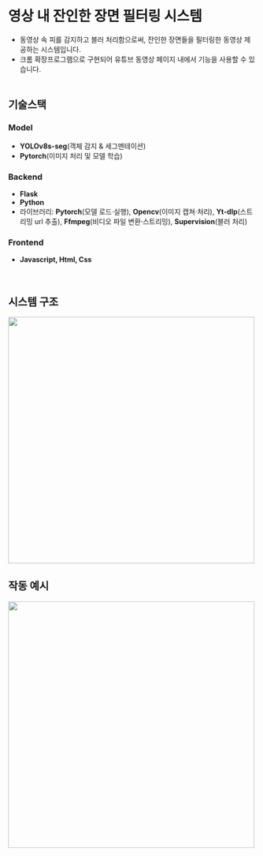 # 영상 내 잔인한 장면 필터링 시스템
- 동영상 속 피를 감지하고 블러 처리함으로써, 잔인한 장면들을 필터링한 동영상 제공하는 시스템입니다.
- 크롬 확장프로그램으로 구현되어 유튜브 동영상 페이지 내에서 기능을 사용할 수 있습니다.<br/><br/>

## 기술스택
### Model
- **YOLOv8s-seg**(객체 감지 & 세그멘테이션)
- **Pytorch**(이미지 처리 및 모델 학습)
  
### Backend
- **Flask**
- **Python**
- 라이브러리: **Pytorch**(모델 로드·실행), **Opencv**(이미지 캡쳐·처리), **Yt-dlp**(스트리밍 url 추출), **Ffmpeg**(비디오 파일 변환·스트리밍), **Supervision**(블러 처리)
  
### Frontend
- **Javascript, Html, Css**

<br/>


## 시스템 구조
<img src="https://github.com/user-attachments/assets/02997ffd-b47e-479f-8e85-83b70eafaf3e" width="500"/>
<br/>


## 작동 예시
<img src="https://github.com/user-attachments/assets/7586721d-fd76-4fc3-8948-2f078097d519" width="500"/>
<br/>

